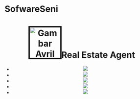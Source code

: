 # SofwareSeni
<body class="home">

<div id="container">
<header id="page-header">
<h1><img src="http://static.wixstatic.com/media/4107e8_3c87445735d948cfb0e1e47229b0f682.png?dn=logo.png" style="border:4px solid #000" alt="Gambar Avril" width="100" height="100" />Real Estate Agent</h1>
<nav id="main-navigation">
<ul>
<li class="current"><a href="#"><img src="http://static.wixstatic.com/media/4107e8_9d243b6cd0a046b883503518350428fe.jpg?dn=RI_1.jpg"Home</a></li>
<li class="current"><a href="#"><img src="http://static.wixstatic.com/media/4107e8_5d8ca815181641a48db3361082967a6b.jpg?dn=RI_2.jpg"Home</a></li>
<li class="current"><a href="#"><img src="http://static.wixstatic.com/media/4107e8_17d66e72e37c482696061afad3fdce15.jpg?dn=RI_3.jpgg"Home</a></li>
<li class="current"><a href="#"><img src="http://static.wixstatic.com/media/4107e8_17d66e72e37c482696061afad3fdce15.jpg?dn=RI_3.jpgg"Home</a></li>
<li class="current"><a href="#"><img src="http://static.wixstatic.com/media/4107e8_17d66e72e37c482696061afad3fdce15.jpg?dn=RI_3.jpgg"Home</a></li>
<html>
<head></head>
<body style="http://static.wixstatic.com/media/4107e8_43a53ecde0f24bb69461fe36d2313d72.jpg?dn=home_5.jpg">
</body></html>

